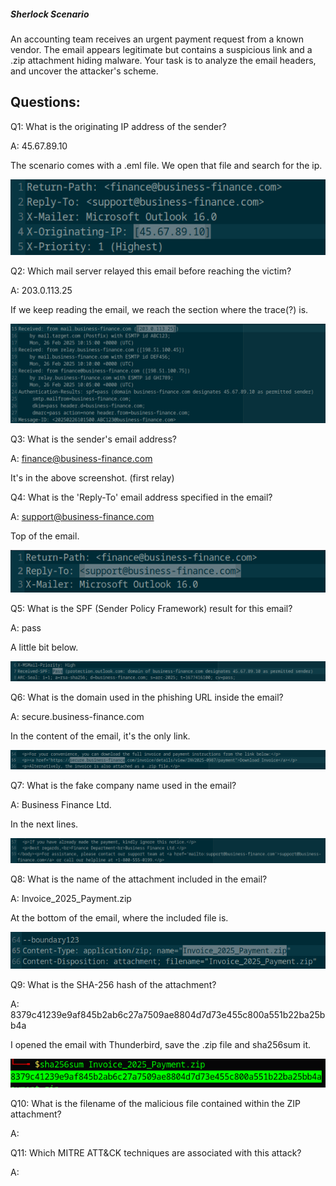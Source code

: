
##### Sherlock Scenario

An accounting team receives an urgent payment request from a known vendor. The email appears legitimate but contains a suspicious link and a .zip attachment hiding malware. Your task is to analyze the email headers, and uncover the attacker's scheme.


## Questions: 

Q1: What is the originating IP address of the sender?

A: 45.67.89.10

The scenario comes with a .eml file.
We open that file and search for the ip.

![](../../Img/Pasted%20image%2020250930230613.png)

Q2: Which mail server relayed this email before reaching the victim?

A: 203.0.113.25

If we keep reading the email, we reach the section where the trace(?) is.

![](../../Img/Pasted%20image%2020250930230842.png)

Q3: What is the sender's email address?

A: finance@business-finance.com

It's in the above screenshot. (first relay)

Q4: What is the 'Reply-To' email address specified in the email?

A: support@business-finance.com

Top of the email.

![](../../Img/Pasted%20image%2020250930231051.png)

Q5: What is the SPF (Sender Policy Framework) result for this email?

A: pass

A little bit below.

![](../../Img/Pasted%20image%2020250930231137.png)

Q6: What is the domain used in the phishing URL inside the email?

A: secure.business-finance.com

In the content of the email, it's the only link.

![](../../Img/Pasted%20image%2020250930231332.png)

Q7: What is the fake company name used in the email?

A: Business Finance Ltd.

In the next lines.

![](../../Img/Pasted%20image%2020250930231425.png)

Q8: What is the name of the attachment included in the email?

A: Invoice_2025_Payment.zip

At the bottom of the email, where the included file is.

![](../../Img/Pasted%20image%2020250930231525.png)

Q9: What is the SHA-256 hash of the attachment?

A: 8379c41239e9af845b2ab6c27a7509ae8804d7d73e455c800a551b22ba25bb4a

I opened the email with Thunderbird, save the .zip file and sha256sum it.

![](../../Img/Pasted%20image%2020250930232910.png)

Q10: What is the filename of the malicious file contained within the ZIP attachment?

A: 

Q11: Which MITRE ATT&CK techniques are associated with this attack?

A: 
